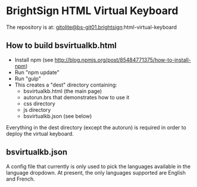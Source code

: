 BrightSign HTML Virtual Keyboard
====================
The repository is at:
gitolite@bs-git01.brightsign:html-virtual-keyboard

How to build bsvirtualkb.html
----------------
- Install npm (see http://blog.npmjs.org/post/85484771375/how-to-install-npm)
- Run "npm update"
- Run "gulp"
- This creates a "dest" directory containing:
    - bsvirtualkb.html (the main page)
    - autorun.brs that demonstrates how to use it
    - css directory
    - js directory 
    - bsvirtualkb.json (see below)
    
Everything in the dest directory (except the autorun) is required in order to deploy the virtual keyboard.
    
bsvirtualkb.json
----------------
A config file that currently is only used to pick the languages available in the language dropdown. At present, the 
only languages supported are English and French.
